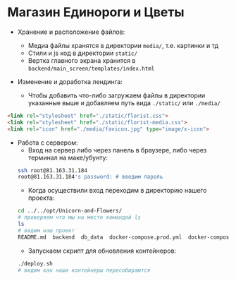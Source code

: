 # Магазин Единороги и Цветы

- Хранение и расположение файлов:
  - Медиа файлы хранятся в директории `media/`, т.е. картинки и тд
  - Стили и js код в директории `static/`
  - Вертка главного экрана хранится в `backend/main_screen/templates/index.html`

- Изменение и доработка лендинга:
  - Чтобы добавить что-либо загружаем файлы в директории указанные выше и добавляем путь вида `./static/` или `./media/`
```html
<link rel="stylesheet" href="./static/florist.css">
<link rel="stylesheet" href="./static/florist-media.css">
<link rel="icon" href="./media/favicon.jpg" type="image/x-icon">
```

- Работа с сервером:
    - Вход на сервер либо через панель в браузере, либо через терминал на маке/убунту:
    ```sh
    ssh root@81.163.31.184
    root@81.163.31.184's password: # вводим пароль
    ```
    - Когда осуществили вход переходим в директорию нашего проекта:
    ```sh
    cd ../../opt/Unicorn-and-Flowers/
    # проверяем что мы на месте командой ls
    ls
    # видим наш проект
    README.md  backend  db_data  docker-compose.prod.yml  docker-compose.yml  media  nginx  nginx_ssl  static
    ```
    - Запускаем скрипт для обновления контейнеров:
    ```sh
    ./deploy.sh
    # видим как наши контейнеры пересобираются
    ```

